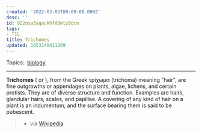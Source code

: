 ```yaml
---
created: '2022-03-03T00:00:00.000Z'
desc: ''
id: 922osa3xqackhfd8mtz0otn
tags:
- TIL
title: Trichomes
updated: 1653240411269
---
```

   
Topics::  [biology](../topics/biology.md)   
   
   
---   
   
**Trichomes** ( or ), from the Greek τρίχωμα (trichōma) meaning "hair", are fine outgrowths or appendages on plants, algae, lichens, and certain protists. They are of diverse structure and function. Examples are hairs, glandular hairs, scales, and papillae. A covering of any kind of hair on a plant is an indumentum, and the surface bearing them is said to be pubescent.   
   
> - via [Wikipedia](https://en.wikipedia.org/wiki/Trichome)